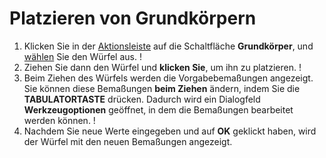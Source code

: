 # Platzieren von Grundkörpern

1. Klicken Sie in der [Aktionsleiste](https://github.com/FormIt3D/autodesk-formit-360-windows-help/tree/c377e7b8a3b8e43e684321d0b7de867608d317a3/tool-library/tool-bars-extended.md) auf die Schaltfläche **Grundkörper**, und [wählen](select-edge-face-or-object.md) Sie den Würfel aus. \![](<../.gitbook/assets/primitive-cube (1).png>)
2. Ziehen Sie dann den Würfel und **klicken Sie**, um ihn zu platzieren. \![](<../.gitbook/assets/image-2- (1).png>)
3. Beim Ziehen des Würfels werden die Vorgabebemaßungen angezeigt. Sie können diese Bemaßungen **beim Ziehen** ändern, indem Sie die **TABULATORTASTE** drücken. Dadurch wird ein Dialogfeld **Werkzeugoptionen** geöffnet, in dem die Bemaßungen bearbeitet werden können. \![](<../.gitbook/assets/image (1).png>)
4. Nachdem Sie neue Werte eingegeben und auf **OK** geklickt haben, wird der Würfel mit den neuen Bemaßungen angezeigt.
